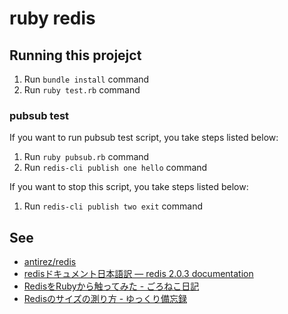 # ruby redis

## Running this projejct

1. Run `bundle install` command
1. Run `ruby test.rb` command

### pubsub test

If you want to run pubsub test script, you take steps listed below:

1. Run `ruby pubsub.rb` command
1. Run `redis-cli publish one hello` command

If you want to stop this script, you take steps listed below:

1. Run `redis-cli publish two exit` command

## See

* [antirez/redis](https://github.com/antirez/redis)
* [redisドキュメント日本語訳 — redis 2.0.3 documentation](http://redis.shibu.jp/)
* [RedisをRubyから触ってみた - ごろねこ日記](http://d.hatena.ne.jp/hiroe_orz17/20111006/1317890657)
* [Redisのサイズの測り方 - ゆっくり備忘録](http://mitsuakikawamorita.com/blog/?p=1823)

